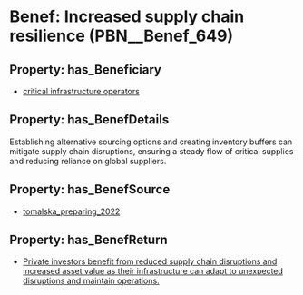 # Benef: __Increased supply chain resilience__ (PBN__Benef_649)

## Property: has_Beneficiary

* [critical infrastructure operators](../Stakeholder/PBN__Stakeholder_273)

## Property: has_BenefDetails

Establishing alternative sourcing options and creating inventory buffers can mitigate supply chain disruptions, ensuring a steady flow of critical supplies and reducing reliance on global suppliers.

## Property: has_BenefSource

* [tomalska_preparing_2022](../Article/PBN__Article_129)

## Property: has_BenefReturn

* [Private investors benefit from reduced supply chain disruptions and increased asset value as their infrastructure can adapt to unexpected disruptions and maintain operations.](../BenefReturn/PBN__BenefReturn_699)

